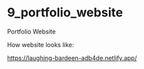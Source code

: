 # 9_portfolio_website
Portfolio Website

How website looks like:

https://laughing-bardeen-adb4de.netlify.app/
